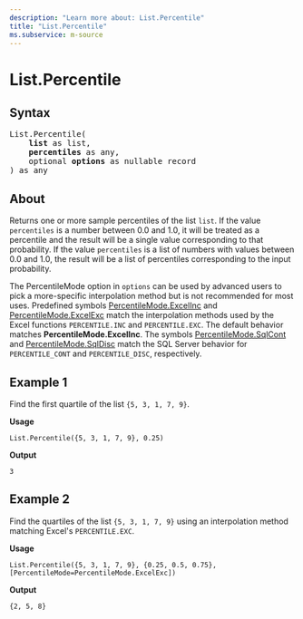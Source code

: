 ```yaml
---
description: "Learn more about: List.Percentile"
title: "List.Percentile"
ms.subservice: m-source
---
```

# List.Percentile

## Syntax

<pre>
List.Percentile(
    <b>list</b> as list,
    <b>percentiles</b> as any,
    optional <b>options</b> as nullable record
) as any
</pre>
  
## About

Returns one or more sample percentiles of the list `list`. If the value `percentiles` is a number between 0.0 and 1.0, it will be treated as a percentile and the result will be a single value corresponding to that probability. If the value `percentiles` is a list of numbers with values between 0.0 and 1.0, the result will be a list of percentiles corresponding to the input probability.

The PercentileMode option in `options` can be used by advanced users to pick a more-specific interpolation method but is not recommended for most uses. Predefined symbols [PercentileMode.ExcelInc](percentilemode-type.md) and [PercentileMode.ExcelExc](percentilemode-type.md) match the interpolation methods used by the Excel functions `PERCENTILE.INC` and `PERCENTILE.EXC`. The default behavior matches **PercentileMode.ExcelInc**. The symbols [PercentileMode.SqlCont](percentilemode-type.md) and [PercentileMode.SqlDisc](percentilemode-type.md) match the SQL Server behavior for `PERCENTILE_CONT` and `PERCENTILE_DISC`, respectively.

## Example 1

Find the first quartile of the list `{5, 3, 1, 7, 9}`.

**Usage**

```powerquery-m
List.Percentile({5, 3, 1, 7, 9}, 0.25)
```

**Output**

`3`

## Example 2

Find the quartiles of the list `{5, 3, 1, 7, 9}` using an interpolation method matching Excel's `PERCENTILE.EXC`.

**Usage**

```powerquery-m
List.Percentile({5, 3, 1, 7, 9}, {0.25, 0.5, 0.75}, [PercentileMode=PercentileMode.ExcelExc])
```

**Output**

`{2, 5, 8}`
